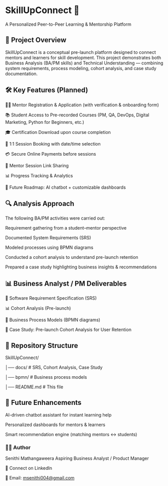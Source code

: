 # SkillUpConnect 🚀

A Personalized Peer-to-Peer Learning & Mentorship Platform

## 🎯 Project Overview

SkillUpConnect is a conceptual pre-launch platform designed to connect mentors and learners for skill development.
This project demonstrates both Business Analysis (BA/PM skills) and Technical Understanding — combining system requirements, process modeling, cohort analysis, and case study documentation.

## 🛠️ Key Features (Planned)

👨‍🏫 Mentor Registration & Application (with verification & onboarding form)

📚 Student Access to Pre-recorded Courses (PM, QA, DevOps, Digital Marketing, Python for Beginners, etc.)

🎓 Certification Download upon course completion

📅 1:1 Session Booking with date/time selection

💳 Secure Online Payments before sessions

🔗 Mentor Session Link Sharing

📊 Progress Tracking & Analytics

🧠 Future Roadmap: AI chatbot + customizable dashboards

## 🔍 Analysis Approach

The following BA/PM activities were carried out:

Requirement gathering from a student–mentor perspective

Documented System Requirements (SRS)

Modeled processes using BPMN diagrams

Conducted a cohort analysis to understand pre-launch retention

Prepared a case study highlighting business insights & recommendations

## 📊 Business Analyst / PM Deliverables

📄 Software Requirement Specification (SRS)

📊 Cohort Analysis (Pre-launch)

🔄 Business Process Models (BPMN diagrams)

🎯 Case Study: Pre-launch Cohort Analysis for User Retention

## 📂 Repository Structure
SkillUpConnect/

│── docs/       # SRS, Cohort Analysis, Case Study

│── bpmn/       # Business process models

│── README.md   # This file


## 🌱 Future Enhancements

AI-driven chatbot assistant for instant learning help

Personalized dashboards for mentors & learners

Smart recommendation engine (matching mentors ↔ students)

### 👩‍💻 Author

Senithi Mathangaweera
Aspiring Business Analyst / Product Manager

📌 Connect on LinkedIn

📧 Email: msenithi004@gmail.com
